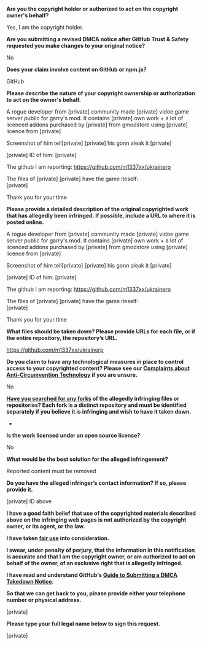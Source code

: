 **Are you the copyright holder or authorized to act on the copyright owner's behalf?**

Yes, I am the copyright holder.

**Are you submitting a revised DMCA notice after GitHub Trust & Safety requested you make changes to your original notice?**

No

**Does your claim involve content on GitHub or npm.js?**

GitHub

**Please describe the nature of your copyright ownership or authorization to act on the owner's behalf.**

A rogue developer from [private] community made [private] vidoe game server public for garry's mod. It contains [private] own work + a lot of licenced addons purchased by [private] from gmodstore using [private] licence from [private]

Screenshot of him tell[private] [private] his gonn aleak it [private]

[private] ID of him: [private]

The github I am reporting: https://github.com/m1337xx/ukrainerp

The files of [private] [private] have the game iteself:  
[private]

Thank you for your time

**Please provide a detailed description of the original copyrighted work that has allegedly been infringed. If possible, include a URL to where it is posted online.**

A rogue developer from [private] community made [private] vidoe game server public for garry's mod. It contains [private] own work + a lot of licenced addons purchased by [private] from gmodstore using [private] licence from [private]

Screenshot of him tell[private] [private] his gonn aleak it [private]

[private] ID of him: [private]  

The github I am reporting: https://github.com/m1337xx/ukrainerp

The files of [private] [private] have the game iteself:   
[private] 

Thank you for your time

**What files should be taken down? Please provide URLs for each file, or if the entire repository, the repository’s URL.**

https://github.com/m1337xx/ukrainerp

**Do you claim to have any technological measures in place to control access to your copyrighted content? Please see our <a href="https://docs.github.com/articles/guide-to-submitting-a-dmca-takedown-notice#complaints-about-anti-circumvention-technology">Complaints about Anti-Circumvention Technology</a> if you are unsure.**

No

**<a href="https://docs.github.com/articles/dmca-takedown-policy#b-what-about-forks-or-whats-a-fork">Have you searched for any forks</a> of the allegedly infringing files or repositories? Each fork is a distinct repository and must be identified separately if you believe it is infringing and wish to have it taken down.**

-

**Is the work licensed under an open source license?**

No

**What would be the best solution for the alleged infringement?**

Reported content must be removed

**Do you have the alleged infringer’s contact information? If so, please provide it.**

[private] ID above

**I have a good faith belief that use of the copyrighted materials described above on the infringing web pages is not authorized by the copyright owner, or its agent, or the law.**

**I have taken <a href="https://www.lumendatabase.org/topics/22">fair use</a> into consideration.**

**I swear, under penalty of perjury, that the information in this notification is accurate and that I am the copyright owner, or am authorized to act on behalf of the owner, of an exclusive right that is allegedly infringed.**

**I have read and understand GitHub's <a href="https://docs.github.com/articles/guide-to-submitting-a-dmca-takedown-notice/">Guide to Submitting a DMCA Takedown Notice</a>.**

**So that we can get back to you, please provide either your telephone number or physical address.**

[private]

**Please type your full legal name below to sign this request.**

[private]
